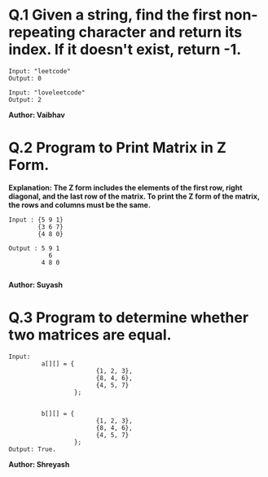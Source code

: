 # Q.1 Given a string, find the first non-repeating character and return its index. If it doesn't exist, return -1.
```
Input: "leetcode"
Output: 0

Input: "loveleetcode"
Output: 2
```
**Author: Vaibhav**

# Q.2 Program to Print Matrix in Z Form.
**Explanation:
The Z form includes the elements of the first row, right diagonal, and the last row of the matrix. To print the Z form of the matrix, the rows and columns must be the same.**
```
Input : {5 9 1}
        {3 6 7}
        {4 8 0}

Output : 5 9 1
           6
         4 8 0 
         
```
**Author: Suyash**

# Q.3 Program to determine whether two matrices are equal.
``` 
Input:  
         a[][] = {       
                        {1, 2, 3},    
                        {8, 4, 6},    
                        {4, 5, 7}    
                  };
                  
        
         b[][] = {       
                        {1, 2, 3},    
                        {8, 4, 6},    
                        {4, 5, 7}    
                  };   
Output: True.

```

**Author: Shreyash**


